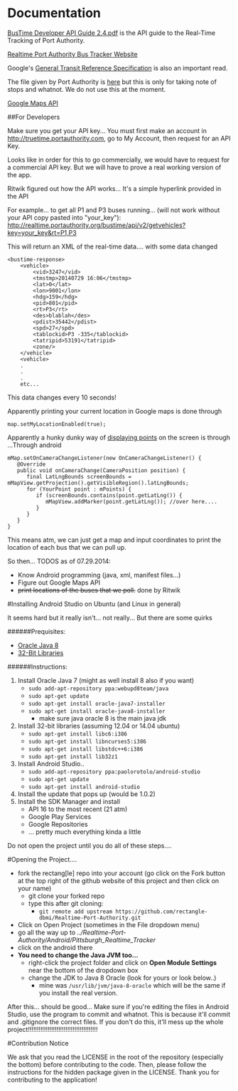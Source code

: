 Documentation
=============


[BusTime Developer API Guide 2.4.pdf](https://github.com/rectangle-dbmi/Realtime-Port-Authority/blob/master/Documentation/BusTime%20Developer%20API%20Guide%202.4.pdf) is the API guide to the Real-Time Tracking of Port Authority.

[Realtime Port Authority Bus Tracker Website](http://truetime.portauthority.org/)

Google's [General Transit Reference Specification](https://developers.google.com/transit/gtfs/reference) is also an important read.

The file given by Port Authority is [here](http://www.portauthority.org/GeneralTransitFeed/) but this is only for taking note of stops and whatnot. We do not use this at the moment.

[Google Maps API](https://developers.google.com/maps/)

##For Developers

Make sure you get your API key... You must first make an account in http://truetime.portauthority.com,
go to My Account, then request for an API Key.

Looks like in order for this to go commercially, we would have to request
for a commercial API key. But we will have to prove a real working version
of the app.

Ritwik figured out how the API works... It's a simple hyperlink provided in the API

For example... to get all P1 and P3 buses running... (will not work without your API copy pasted into "your_key"):
http://realtime.portauthority.org/bustime/api/v2/getvehicles?key=your_key&rt=P1,P3

This will return an XML of the real-time data.... with some data changed

```
<bustime-response>
	<vehicle>
		<vid>3247</vid>
		<tmstmp>20140729 16:06</tmstmp>
		<lat>0</lat>
		<lon>9001</lon>
		<hdg>159</hdg>
		<pid>801</pid>
		<rt>P3</rt>
		<des>blablah</des>
		<pdist>35442</pdist>
		<spd>27</spd>
		<tablockid>P3 -335</tablockid>
		<tatripid>53191</tatripid>
		<zone/>
	</vehicle>
	<vehicle>
	.
	.
	.
	etc...
```


This data changes every 10 seconds!

Apparently printing your current location in Google maps is done through

```
map.setMyLocationEnabled(true);
```

Apparently a hunky dunky way of [displaying points](http://stackoverflow.com/questions/14822567/display-many-points-with-google-maps-android-api-v2) on the screen is through
...Through android


```
mMap.setOnCameraChangeListener(new OnCameraChangeListener() {
   @Override
   public void onCameraChange(CameraPosition position) {
      final LatLngBounds screenBounds = mMapView.getProjection().getVisibleRegion().latLngBounds;
      for (YourPoint point : mPoints) {
         if (screenBounds.contains(point.getLatLng()) {
            mMapView.addMarker(point.getLatLng()); //over here....
         }
      } 
   }
}
```
This means atm, we can just get a map and input coordinates to print the location of each bus that we can pull up.

So then... TODOS as of 07.29.2014:
- Know Android programming (java, xml, manifest files...)
- Figure out Google Maps API
- ~~print locations of the buses that we poll.~~ done by Ritwik

#Installing Android Studio on Ubuntu (and Linux in general)

It seems hard but it really isn't... not really... But there are some quirks

######Prequisites:
- [Oracle Java 8](http://www.webupd8.org/2012/09/install-oracle-java-8-in-ubuntu-via-ppa.html)
- [32-Bit Libraries](http://askubuntu.com/questions/454253/how-to-run-android-sdk-in-ubuntu-64-bits)

######Instructions:
1. Install Oracle Java 7 (might as well install 8 also if you want)
	- `sudo add-apt-repository ppa:webupd8team/java`
	- `sudo apt-get update`
	- `sudo apt-get install oracle-java7-installer`
	- `sudo apt-get install oracle-java8-installer`
		- make sure java oracle 8 is the main java jdk
2. Install 32-bit libraries (assuming 12.04 or 14.04 ubuntu)
	- `sudo apt-get install libc6:i386`
	- `sudo apt-get install libncurses5:i386`
	- `sudo apt-get install libstdc++6:i386`
	- `sudo apt-get install lib32z1`
3. Install Android Studio..
	- `sudo add-apt-repository ppa:paolorotolo/android-studio`
	- `sudo apt-get update`
	- `sudo apt-get install android-studio`
4. Install the update that pops up (would be 1.0.2)
5. Install the SDK Manager and install
	- API 16 to the most recent (21 atm)
	- Google Play Services
	- Google Repositories
	- ... pretty much everything kinda a little
	
Do not open the project until you do all of these steps....
	
#Opening the Project....
- fork the rectang\[le\] repo into your account (go click on the Fork button at the top right of the github website of this project and then click on your name)
	- git clone your forked repo
	- type this after git cloning:
		- `git remote add upstream https://github.com/rectangle-dbmi/Realtime-Port-Authority.git`
- Click on Open Project (sometimes in the File dropdown menu)
- go all the way up to *../Realtime-Port-Authority/Android/Pittsburgh_Realtime_Tracker*
- click on the android there
- **You need to change the Java JVM too...**
	- right-click the project folder and click on **Open Module Settings** near the bottom of the dropdown box
	- change the JDK to Java 8 Oracle (look for yours or look below..)
		- mine was `/usr/lib/jvm/java-8-oracle` which will be the same if you install the real version.

After this... should be good... Make sure if you're editing the files in Android Studio, use the program to commit and whatnot. This is because it'll commit and .gitignore the correct files. If you don't do this, it'll mess up the whole project!!!!!!!!!!!!!!!!!!!!!!!!!!!!!!!!!!!!!!!

#Contribution Notice

We ask that you read the LICENSE in the root of the repository (especially the bottom) before contributing to the code. Then, please follow the instructions for the hidden package given in the LICENSE. Thank you for contributing to the application!
